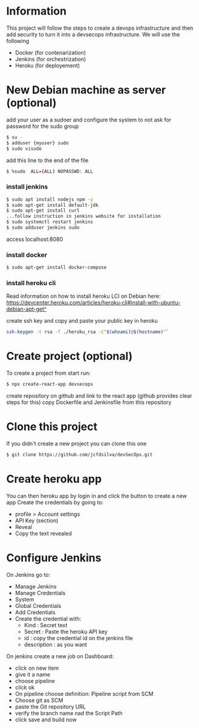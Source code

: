 # Information
This project will follow the steps to create a devops infrastructure and then add security to turn it into a devsecops infrastructure.
We will use the following
- Docker (for contenarization)
- Jenkins (for orchestrization)
- Heroku (for deployement)

# New Debian machine as server (optional)
add your user as a sudoer and configure the system to not ask for password for the sudo group
```sh
$ su -
$ adduser {myuser} sudo
$ sudo visudo
```
add this line to the end of the file
```sh
$ %sudo  ALL=(ALL) NOPASSWD: ALL
```

### install jenkins
```sh
$ sudo apt install nodejs npm -y
$ sudo apt-get install default-jdk
$ sudo apt-get install curl
...follow instruction in jenkins website for installation
$ sudo systemctl restart jenkins
$ sudo adduser jenkins sudo
```
access localhost:8080

### install docker
```sh
$ sudo apt-get install docker-compose
```

### install heroku cli
Read information on how to install heroku LCI on Debian here:
https://devcenter.heroku.com/articles/heroku-cli#install-with-ubuntu-debian-apt-get^

create ssh key and copy and paste your public key in heroku
```sh
ssh-keygen -t rsa -f ./heroku_rsa -C"$(whoami)@$(hostname)"`
```

# Create project (optional)
To create a project from start run:
```sh
$ npx create-react-app devsecops
```
create repository on github and link to the react app (github provides clear steps for this)
copy Dockerfile and Jenkinsfile from this repository 

# Clone this project
If you didn't create a new project you can clone this one
```sh 
$ git clone https://github.com/jcfdsilva/devSecOps.git
```

# Create heroku app
You can then heroku app by login in and click the button to create a new app
Create the credentials by going to:
- profile > Account settings 
- API Key (section)
- Reveal
- Copy the text revealed

# Configure Jenkins
On Jenkins go to:
- Manage Jenkins
- Manage Credentials
- System
- Global Credentials
- Add Credentials
- Create the credential with:
  - Kind : Secret text
  - Secret : Paste the heroku API key
  - id : copy the credential id on the jenkins file
  - description : as you want

On jenkins create a new job on Dashboard:
- click on new item
- give it a name
- choose pipeline 
- click ok
- On pipeline choose definition: Pipeline script from SCM
- Choose git as SCM
- paste the Git repository URL
- verify the branch name nad the Script Path
- click save and build now

